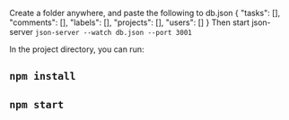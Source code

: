
Create a folder anywhere, and paste the following to db.json
{
  "tasks": [],
  "comments": [],
  "labels": [],
  "projects": [],
  "users": []
}
Then start json-server `json-server --watch db.json --port 3001`

In the project directory, you can run:

## `npm install`
## `npm start`

